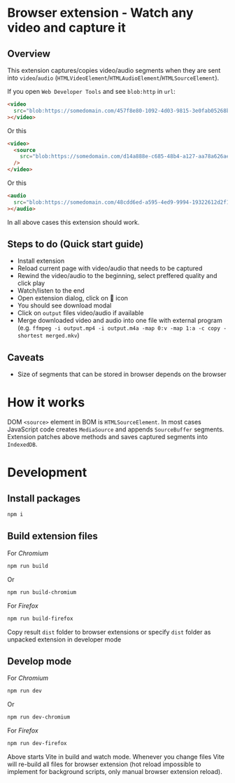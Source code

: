 # Browser extension - Watch any video and capture it

## Overview

This extension captures/copies video/audio segments when they are sent into `video`/`audio` (`HTMLVideoElement`/`HTMLAudioElement`/`HTMLSourceElement`).

If you open `Web Developer Tools` and see `blob:http` in `url`:

```html
<video
  src="blob:https://somedomain.com/457f8e80-1092-4d03-9815-3e0fab05268b"
></video>
```

Or this

```html
<video>
  <source
    src="blob:https://somedomain.com/d14a888e-c685-48b4-a127-aa78a626aef4"
  />
</video>
```

Or this

```html
<audio
  src="blob:https://somedomain.com/48cdd6ed-a595-4ed9-9994-19322612d2f1"
></audio>
```

In all above cases this extension should work.

## Steps to do (Quick start guide)

- Install extension
- Reload current page with video/audio that needs to be captured
- Rewind the video/audio to the beginning, select preffered quality and click play
- Watch/listen to the end
- Open extension dialog, click on 💾 icon
- You should see download modal
- Click on `output` files video/audio if available
- Merge downloaded video and audio into one file with external program (e.g. `ffmpeg -i output.mp4 -i output.m4a -map 0:v -map 1:a -c copy -shortest merged.mkv`)

## Caveats

- Size of segments that can be stored in browser depends on the browser

# How it works

DOM `<source>` element in BOM is `HTMLSourceElement`.
In most cases JavaScript code creates `MediaSource` and appends `SourceBuffer` segments.
Extension patches above methods and saves captured segments into `IndexedDB`.

# Development

## Install packages

```sh
npm i
```

## Build extension files

For _Chromium_

```sh
npm run build
```

Or

```sh
npm run build-chromium
```

For _Firefox_

```sh
npm run build-firefox
```

Copy result `dist` folder to browser extensions or specify `dist` folder as unpacked extension in developer mode

## Develop mode

For _Chromium_

```sh
npm run dev
```

Or

```sh
npm run dev-chromium
```

For _Firefox_

```sh
npm run dev-firefox
```

Above starts Vite in build and watch mode. Whenever you change files Vite will re-build all files for browser extension (hot reload impossible to implement for background scripts, only manual browser extension reload).
